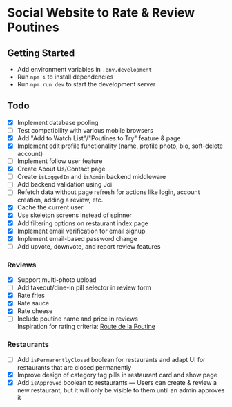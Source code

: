 # Social Website to Rate & Review Poutines

## Getting Started
- Add environment variables in `.env.development`
- Run `npm i` to install dependencies
- Run `npm run dev` to start the development server

## Todo
- [X] Implement database pooling
- [ ] Test compatibility with various mobile browsers
- [X] Add "Add to Watch List"/"Poutines to Try" feature & page
- [X] Implement edit profile functionality (name, profile photo, bio, soft-delete account)
- [ ] Implement follow user feature
- [X] Create About Us/Contact page
- [ ] Create `isLoggedIn` and `isAdmin` backend middleware
- [ ] Add backend validation using Joi
- [ ] Refetch data without page refresh for actions like login, account creation, adding a review, etc.
- [X] Cache the current user
- [X] Use skeleton screens instead of spinner
- [X] Add filtering options on restaurant index page
- [X] Implement email verification for email signup
- [X] Implement email-based password change
- [ ] Add upvote, downvote, and report review features

### Reviews
- [X] Support multi-photo upload
- [ ] Add takeout/dine-in pill selector in review form
- [X] Rate fries
- [X] Rate sauce
- [X] Rate cheese
- [ ] Include poutine name and price in reviews  
Inspiration for rating criteria: [Route de la Poutine](http://www.routedelapoutine.com/)

### Restaurants
- [ ] Add `isPermanentlyClosed` boolean for restaurants and adapt UI for restaurants that are closed permanently
- [X] Improve design of category tag pills in restaurant card and show page
- [X] Add `isApproved` boolean to restaurants — Users can create & review a new restaurant, but it will only be visible to them until an admin approves it

